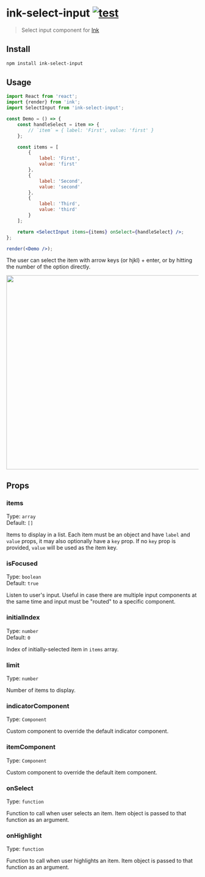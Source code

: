 # ink-select-input [![test](https://github.com/vadimdemedes/ink-select-input/workflows/test/badge.svg)](https://github.com/vadimdemedes/ink-select-input/actions)

> Select input component for [Ink](https://github.com/vadimdemedes/ink)

## Install

```sh
npm install ink-select-input
```

## Usage

```jsx
import React from 'react';
import {render} from 'ink';
import SelectInput from 'ink-select-input';

const Demo = () => {
	const handleSelect = item => {
		// `item` = { label: 'First', value: 'first' }
	};

	const items = [
		{
			label: 'First',
			value: 'first'
		},
		{
			label: 'Second',
			value: 'second'
		},
		{
			label: 'Third',
			value: 'third'
		}
	];

	return <SelectInput items={items} onSelect={handleSelect} />;
};

render(<Demo />);
```

The user can select the item with arrow keys (or hjkl) + enter, or by hitting the number of the option directly.

<img src="media/demo.gif" width="508">

## Props

### items

Type: `array`\
Default: `[]`

Items to display in a list. Each item must be an object and have `label` and `value` props, it may also optionally have a `key` prop.
If no `key` prop is provided, `value` will be used as the item key.

### isFocused

Type: `boolean`\
Default: `true`

Listen to user's input. Useful in case there are multiple input components at the same time and input must be "routed" to a specific component.

### initialIndex

Type: `number`\
Default: `0`

Index of initially-selected item in `items` array.

### limit

Type: `number`

Number of items to display.

### indicatorComponent

Type: `Component`

Custom component to override the default indicator component.

### itemComponent

Type: `Component`

Custom component to override the default item component.

### onSelect

Type: `function`

Function to call when user selects an item. Item object is passed to that function as an argument.

### onHighlight

Type: `function`

Function to call when user highlights an item. Item object is passed to that function as an argument.
